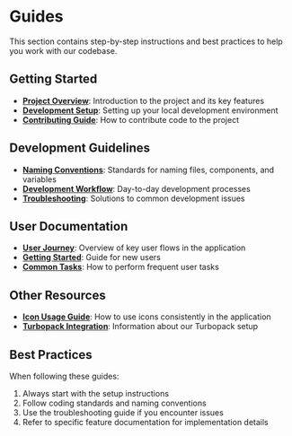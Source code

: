 # Guides

This section contains step-by-step instructions and best practices to help you work with our codebase.

## Getting Started

- **[Project Overview](./project-overview.md)**: Introduction to the project and its key features
- **[Development Setup](./developer/setup.md)**: Setting up your local development environment
- **[Contributing Guide](./contributing.md)**: How to contribute code to the project

## Development Guidelines

- **[Naming Conventions](./naming-conventions.md)**: Standards for naming files, components, and variables
- **[Development Workflow](./developer/workflow.md)**: Day-to-day development processes
- **[Troubleshooting](./developer/troubleshooting.md)**: Solutions to common development issues

## User Documentation

- **[User Journey](./user/journey.md)**: Overview of key user flows in the application
- **[Getting Started](./user/getting-started.md)**: Guide for new users
- **[Common Tasks](./user/common-tasks.md)**: How to perform frequent user tasks

## Other Resources

- **[Icon Usage Guide](./icon-unification.md)**: How to use icons consistently in the application
- **[Turbopack Integration](./TURBOPACK.md)**: Information about our Turbopack setup

## Best Practices

When following these guides:

1. Always start with the setup instructions
2. Follow coding standards and naming conventions
3. Use the troubleshooting guide if you encounter issues
4. Refer to specific feature documentation for implementation details
